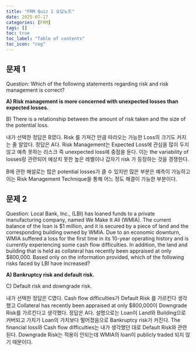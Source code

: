 ```yaml
---
title: "FRM Quiz 1 오답노트"
date: 2025-07-17
categories: [FRM]
tags: []
toc: true
toc_label: "Table of contents"
toc_icon: "cog"
---
```


## 문제 1
Question: Which of the following statements regarding risk and risk management is correct?

**A) Risk management is more concerned with unexpected losses than expected losses.**

B) There is a relationship between the amount of risk taken and the size of the potential loss.

내가 선택한 정답은 B였다. Risk 를 가져간 만큼 따라오는 가능한 Loss의 크기도 커지는 줄 알았다. 정답은 A다. Risk Management는 
Expected Loss에 관심을 많이 두지 않고 예측 못하는 리스크 즉 unexpected loss에 중점을 둔다. 이는 the variability of losses랑 
관련되어 예상치 못한 높은 레벨이나 갑자기 risk 가 등장하는 것을 경쟁한다.

B에 관한 해설로는 많은 potential losses가 클 수 있지만 많은 부분은 예측이 가능하고 이는 Risk Management Technique을 통해 어느 정도 해결이 가능한 부분이다.

## 문제 2

Question: Local Bank, Inc., (LBI) has loaned funds to a private manufacturing company, named We Make It All (WMIA). The current balance of the loan is $1 million, and it is secured by a piece of land and the corresponding building owned by WMIA. Due to an economic downturn, WMIA suffered a loss for the first time in its 10-year operating history and is currently experiencing some cash flow difficulties. In addition, the land and building that is held as collateral has recently been appraised at only $800,000. Based only on the information provided, which of the following risks faced by LBI have increased?

**A) Bankruptcy risk and default risk.**

C) Default risk and downgrade risk.

내가 선택한 정답은 C였다. Cash flow difficulties가 Default Risk 를 가르킨다 생각했고 Collateral has recently been appraised
at only $800,000이 Downgrade Risk를 가르킨다고 생각했다. 정답은 A다. 설명으로는 Loan이 Land와 Building으로 커버되고 가치가
Loan의 가치보다 떨어졌음으로 Bankruptcy risk가 커진다. The financial loss와 Cash flow difficulties는 내가 생각했던 대로 
Default Risk와 관련된다. Downgrade Risk는 적용이 안되는데 WMIA의 loan이 publicly traded 되지 않기 때문이다.
